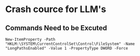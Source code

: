 # Crash cource for LLM's

## Commands Need to be Excuted

```pwsh
New-ItemProperty -Path "HKLM:\SYSTEM\CurrentControlSet\Control\FileSystem" -Name "LongPathsEnabled" -Value 1 -PropertyType DWORD -Force
```
